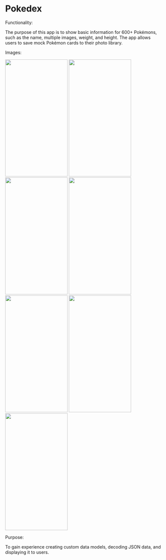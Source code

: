 # Pokedex


Functionality: 

The purpose of this app is to show basic information for 600+ Pokémons, such as the name, multiple images, weight, and height. The app allows users to save mock Pokémon cards to their photo library. 

Images: 

<img src="https://user-images.githubusercontent.com/96053567/190838053-13f26c3a-101c-463a-9026-9a1ff903b1bf.png" width="200" height="375"> <img src="https://user-images.githubusercontent.com/96053567/190842578-379db6ae-1919-44f6-a11f-54d91d6c6c86.png" width="200" height="375"> <img src="https://user-images.githubusercontent.com/96053567/190842611-379a7568-785c-4135-8cda-05c1b239cff5.png" width="200" height="375"> <img src="https://user-images.githubusercontent.com/96053567/190842624-a501a71b-1cbc-4662-a4b4-43bf81bb2b18.png" width="200" height="375"> <img src="https://user-images.githubusercontent.com/96053567/190842637-ad601ad0-483e-46dd-b8f9-3789d972dce3.png" width="200" height="375"> <img src="https://user-images.githubusercontent.com/96053567/190842967-9e85241f-3572-437b-938c-66d3bfe132ee.png" width="200" height="375"> 
<img src="https://user-images.githubusercontent.com/96053567/190842841-737a3b6c-69d4-49e6-9c9e-e76d62b3c7f1.mp4" width="200" height="375">


Purpose:

To gain experience creating custom data models, decoding JSON data, and displaying it to users. 

